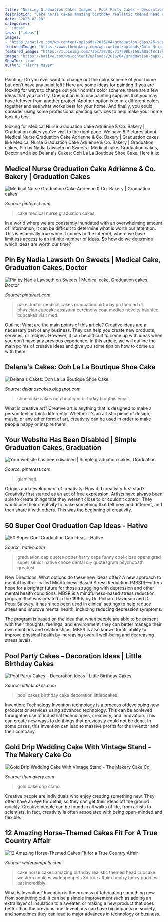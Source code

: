 ```yaml
---
title: "Nursing Graduation Cakes Images : Pool Party Cakes – Decoration Ideas"
description: "Cake horse cakes amazing birthday realistic themed head cupcake western cookies wideopenpets 3d true affair country fancy goodies eat incredibly"
date: "2023-02-18"
categories:
- "ideas"
tags: ["ideas"]
images:
- "https://hative.com/wp-content/uploads/2016/04/graduation-caps/26-super-cool-graduation-cap-ideas.jpg"
featuredImage: "https://www.themakery.com/wp-content/uploads/Gold-drip-wedding-cake-with-vintage-stand-In-Denver.jpg"
featured_image: "https://i.pinimg.com/736x/a0/8b/71/a08b71603a8acf8c178888931b549892.jpg"
image: "https://hative.com/wp-content/uploads/2016/04/graduation-caps/26-super-cool-graduation-cap-ideas.jpg"
ShowToc: true
author: "Tierra Mayer"
---
```



Painting: Do you ever want to change out the color scheme of your home but don’t have any paint left? Here are some ideas for painting
If you are looking for ways to change out your home's color scheme, there are a few ideas that you can try. One option is to use painting supplies that you may have leftover from another project. Another option is to mix different colors together and see what works best for your home. And finally, you could consider using some professional painting services to help make your home look its best.

	

		
looking for Medical Nurse Graduation Cake Adrienne &amp; Co. Bakery | Graduation cakes you've visit to the right page. We have 8 Pictures about Medical Nurse Graduation Cake Adrienne &amp; Co. Bakery | Graduation cakes like Medical Nurse Graduation Cake Adrienne &amp; Co. Bakery | Graduation cakes, Pin by Nadia Lawseth on Sweets | Medical cake, Graduation cakes, Doctor and also Delana&#039;s Cakes: Ooh La La Boutique Shoe Cake. Here it is:
		
    
## Medical Nurse Graduation Cake Adrienne &amp; Co. Bakery | Graduation Cakes

<img loading=lazy src="https://i.pinimg.com/736x/a0/8b/71/a08b71603a8acf8c178888931b549892.jpg" onerror="this.onerror=null;this.src='https://tse4.mm.bing.net/th?id=OIP.KxtASCpOR88BvccrqTuDxgHaLe&amp;pid=15.1';" alt="Medical Nurse Graduation Cake Adrienne &amp; Co. Bakery | Graduation cakes">

_Source: pinterest.com_

>cake medical nurse graduation cakes. 

	

In a world where we are constantly inundated with an overwhelming amount of information, it can be difficult to determine what is worth our attention. This is especially true when it comes to the internet, where we have limitless access to an infinite number of ideas. So how do we determine which ideas are worth our time?

    
## Pin By Nadia Lawseth On Sweets | Medical Cake, Graduation Cakes, Doctor

<img loading=lazy src="https://i.pinimg.com/736x/50/66/be/5066befdfdcf32cc1cf16a9b82dfcdea--doctor-cake-doctor-party.jpg" onerror="this.onerror=null;this.src='https://tse1.mm.bing.net/th?id=OIP.hA3dFoEmrFXYmg8yt9zI7AHaJ4&amp;pid=15.1';" alt="Pin by Nadia Lawseth on Sweets | Medical cake, Graduation cakes, Doctor">

_Source: pinterest.com_

>cake doctor medical cakes graduation birthday pa themed dr physician cupcake assistant ceremony coat médico novelty haunted cupcakes visit med. 

	

Outline: What are the main points of this article?
Creative ideas are a necessary part of any business. They can help you create new products, services, or recipes. However, it can be difficult to come up with ideas when you don’t have any previous experience. In this article, we will outline the main points of creative ideas and give you some tips on how to come up with them.

    
## Delana&#039;s Cakes: Ooh La La Boutique Shoe Cake

<img loading=lazy src="https://3.bp.blogspot.com/-_x61LmoMK4E/UIR4ovSQl_I/AAAAAAAACIA/sXFhC1e4hVM/s400/Ooh-la-la-Shoe-&amp;-shoe-cake.jpg" onerror="this.onerror=null;this.src='https://tse4.mm.bing.net/th?id=OIP.gqq7m_ldvg_1EzJT6VjoTAHaKx&amp;pid=15.1';" alt="Delana&#039;s Cakes: Ooh La La Boutique Shoe Cake">

_Source: delanascakes.blogspot.com_

>shoe cake cakes ooh boutique birthday blogthis email. 

	

What is creative art?
Creative art is anything that is designed to make a person feel or think differently. Whether it's an artistic piece of design, music, or any other form of art, creativity can be used in order to make people happy or inspire them.

    
## Your Website Has Been Disabled | Simple Graduation Cakes, Graduation

<img loading=lazy src="https://i.pinimg.com/736x/5a/d5/4b/5ad54b1cc2abfef5985b5557b057e4d1.jpg" onerror="this.onerror=null;this.src='https://tse3.mm.bing.net/th?id=OIP.pjyyttwcySaCcoTwu7g1CAHaLG&amp;pid=15.1';" alt="Your website has been disabled | Simple graduation cakes, Graduation">

_Source: pinterest.com_

>glaminati. 

	

Origins and development of creativity: How did creativity first start?
Creativity first started as an act of free expression. Artists have always been able to create things that they weren’t close to or couldn’t control. They would use their creativity to make something that felt new and different, and then share it with others. This was the beginning of creativity.

    
## 50 Super Cool Graduation Cap Ideas - Hative

<img loading=lazy src="https://hative.com/wp-content/uploads/2016/04/graduation-caps/26-super-cool-graduation-cap-ideas.jpg" onerror="this.onerror=null;this.src='https://tse4.mm.bing.net/th?id=OIP.G_S135x0vN6ZC_3GA8uU4wHaJ6&amp;pid=15.1';" alt="50 Super Cool Graduation Cap Ideas - Hative">

_Source: hative.com_

>graduation cap quotes potter harry caps funny cool close opens grad super senior hative chose dental diy quotesgram psychopath greatest. 

	

New Directions: What options do these new ideas offer?
A new approach to mental health— called Mindfulness-Based Stress Reduction (MBSR)—offers hope for a brighter future for those struggling with depression and other mental health conditions.
MBSR is a mindfulness-based stress reduction program that was created in the 1990s by Dr. Richard Davidson and Dr. Peter Salovey. It has since been used in clinical settings to help reduce stress and improve mental health, including reducing depression symptoms.

The program is based on the idea that when people are able to be present with their thoughts, feelings, and environment, they can better manage their own emotions and relationships. MBSR is also known for its ability to improve physical health by increasing overall well-being and decreasing stress levels.

    
## Pool Party Cakes – Decoration Ideas | Little Birthday Cakes

<img loading=lazy src="https://www.littlebcakes.com/wp-content/uploads/2014/01/Pool-Party-Birthday-Cakes.jpg" onerror="this.onerror=null;this.src='https://tse3.mm.bing.net/th?id=OIP.euIoLmAfSP3u8jf_5Q4yjAHaKa&amp;pid=15.1';" alt="Pool Party Cakes – Decoration Ideas | Little Birthday Cakes">

_Source: littlebcakes.com_

>pool cakes birthday cake decoration littlebcakes. 

	

Invention: Technology
Invention technology is a process ofdeveloping new products or services using advanced technology. This can be achieved throughthe use of industrial technologies, creativity, and innovation. This can create new ways to do things that previously could not be done. In some cases, this invention can lead to massive profits for the inventor and their company.

    
## Gold Drip Wedding Cake With Vintage Stand - The Makery Cake Co

<img loading=lazy src="https://www.themakery.com/wp-content/uploads/Gold-drip-wedding-cake-with-vintage-stand-In-Denver.jpg" onerror="this.onerror=null;this.src='https://tse4.mm.bing.net/th?id=OIP.i8QFcZQJ7jgmSN7fAl4wPAHaLH&amp;pid=15.1';" alt="Gold Drip Wedding Cake With Vintage Stand - The Makery Cake Co">

_Source: themakery.com_

>gold cake drip stand. 

	

Creative people are individuals who enjoy creating something new. They often have an eye for detail, so they can get their ideas off the ground quickly. Creative people can be found in all walks of life, from artists to scientists. In fact, creativity is often associated with being open-minded and flexible.

    
## 12 Amazing Horse-Themed Cakes Fit For A True Country Affair

<img loading=lazy src="http://cdn0.wideopenpets.com/wp-content/uploads/2016/04/cake-2.jpg" onerror="this.onerror=null;this.src='https://tse2.mm.bing.net/th?id=OIP.-EJJt_qIt9gh-TVzAHRuSgHaJ4&amp;pid=15.1';" alt="12 Amazing Horse-Themed Cakes Fit for a True Country Affair">

_Source: wideopenpets.com_

>cake horse cakes amazing birthday realistic themed head cupcake western cookies wideopenpets 3d true affair country fancy goodies eat incredibly. 

	

What is Invention?
Invention is the process of fabricating something new from something old. It can be a simple improvement such as adding an extra layer of insulation to a sweater, or making a new product that does better than the previous one. Inventions can have big impacts on society, and sometimes they can lead to major advances in technology or business.

